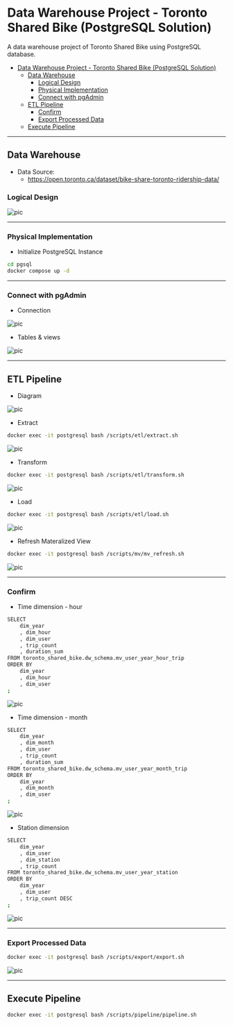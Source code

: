 # Data Warehouse Project - Toronto Shared Bike (PostgreSQL Solution)

A data warehouse project of Toronto Shared Bike using PostgreSQL database.

- [Data Warehouse Project - Toronto Shared Bike (PostgreSQL Solution)](#data-warehouse-project---toronto-shared-bike-postgresql-solution)
  - [Data Warehouse](#data-warehouse)
    - [Logical Design](#logical-design)
    - [Physical Implementation](#physical-implementation)
    - [Connect with pgAdmin](#connect-with-pgadmin)
  - [ETL Pipeline](#etl-pipeline)
    - [Confirm](#confirm)
    - [Export Processed Data](#export-processed-data)
  - [Execute Pipeline](#execute-pipeline)

---

## Data Warehouse

- Data Source:
  - https://open.toronto.ca/dataset/bike-share-toronto-ridership-data/

### Logical Design

![pic](./pic/Logical_design_ERD.png)

---

### Physical Implementation

- Initialize PostgreSQL Instance

```sh
cd pgsql
docker compose up -d
```

---

### Connect with pgAdmin

- Connection

![pic](./pic/connect_pgadmin01.png)

- Tables & views

![pic](./pic/connect_pgadmin02.png)

---

## ETL Pipeline

- Diagram

![pic](./pic/etl.gif)

- Extract

```sh
docker exec -it postgresql bash /scripts/etl/extract.sh
```

![pic](./pic/etl01.png)

- Transform

```sh
docker exec -it postgresql bash /scripts/etl/transform.sh
```

![pic](./pic/etl02.png)

- Load

```sh
docker exec -it postgresql bash /scripts/etl/load.sh
```

![pic](./pic/etl03.png)

- Refresh Materalized View

```sh
docker exec -it postgresql bash /scripts/mv/mv_refresh.sh
```

![pic](./pic/mv01.png)

---

### Confirm

- Time dimension - hour

```sh
SELECT
	dim_year
	, dim_hour
	, dim_user
	, trip_count
	, duration_sum
FROM toronto_shared_bike.dw_schema.mv_user_year_hour_trip
ORDER BY
    dim_year
    , dim_hour
    , dim_user
;
```

![pic](./pic/query01.png)

- Time dimension - month


```sh
SELECT
	dim_year
	, dim_month
	, dim_user
	, trip_count
	, duration_sum
FROM toronto_shared_bike.dw_schema.mv_user_year_month_trip
ORDER BY
    dim_year
    , dim_month
    , dim_user
;
```

![pic](./pic/query02.png)

- Station dimension

```sh
SELECT
	dim_year
	, dim_user
	, dim_station
	, trip_count
FROM toronto_shared_bike.dw_schema.mv_user_year_station
ORDER BY
    dim_year
    , dim_user
    , trip_count DESC
;
```

![pic](./pic/query03.png)

---

### Export Processed Data

```sh
docker exec -it postgresql bash /scripts/export/export.sh
```

![pic](./pic/export01.png)

---

## Execute Pipeline


```sh
docker exec -it postgresql bash /scripts/pipeline/pipeline.sh
```